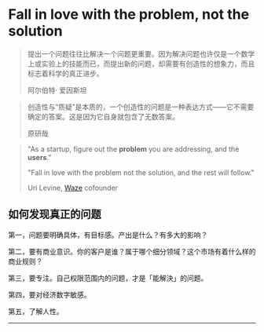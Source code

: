 # Fall in love with the problem, not the solution

> 提出一个问题往往比解决一个问题更重要。因为解决问题也许仅是一个数学上或实验上的技能而已，而提出新的问题，却需要有创造性的想象力，而且标志着科学的真正进步。
>
> 阿尔伯特· 爱因斯坦



> 创造性与“质疑”是本质的，一个创造性的问题是一种表达方式——它不需要确定的答案。这是因为它自身就包含了无数答案。
>
> 原研哉



> "As a startup, figure out the **problem** you are addressing, and the **users**."
>
> "Fall in love with the problem not the solution, and the rest will follow."
>
> Uri Levine, [Waze](https://zh.wikipedia.org/wiki/位智) cofounder

## 如何发现真正的问题

第一，问题要明确具体，有目标感。产出是什么？有多大的影响？

第二，要有商业意识。你的客户是谁？属于哪个细分领域？这个市场有着什么样的商业规则？

第三，要专注。自己权限范围内的问题，才是「能解決」的问题。

第四，要对经济数字敏感。

第五，了解人性。

---



